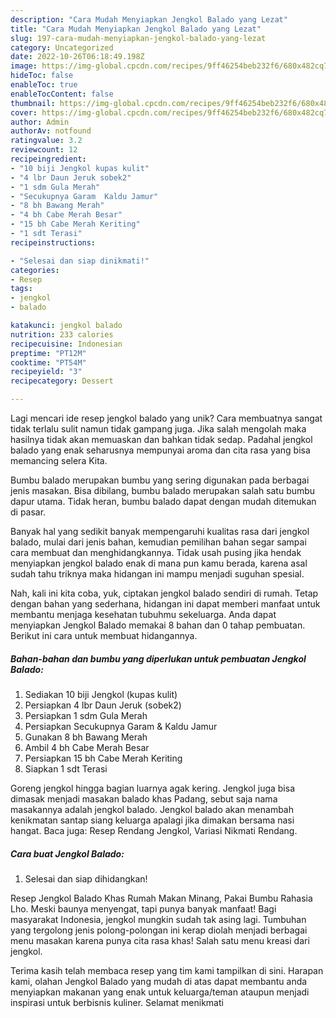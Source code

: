 ```yaml
---
description: "Cara Mudah Menyiapkan Jengkol Balado yang Lezat"
title: "Cara Mudah Menyiapkan Jengkol Balado yang Lezat"
slug: 197-cara-mudah-menyiapkan-jengkol-balado-yang-lezat
category: Uncategorized
date: 2022-10-26T06:18:49.198Z
image: https://img-global.cpcdn.com/recipes/9ff46254beb232f6/680x482cq70/jengkol-balado-foto-resep-utama.jpg
hideToc: false
enableToc: true
enableTocContent: false
thumbnail: https://img-global.cpcdn.com/recipes/9ff46254beb232f6/680x482cq70/jengkol-balado-foto-resep-utama.jpg
cover: https://img-global.cpcdn.com/recipes/9ff46254beb232f6/680x482cq70/jengkol-balado-foto-resep-utama.jpg
author: Admin
authorAv: notfound
ratingvalue: 3.2
reviewcount: 12
recipeingredient:
- "10 biji Jengkol kupas kulit"
- "4 lbr Daun Jeruk sobek2"
- "1 sdm Gula Merah"
- "Secukupnya Garam  Kaldu Jamur"
- "8 bh Bawang Merah"
- "4 bh Cabe Merah Besar"
- "15 bh Cabe Merah Keriting"
- "1 sdt Terasi"
recipeinstructions:

- "Selesai dan siap dinikmati!"
categories:
- Resep
tags:
- jengkol
- balado

katakunci: jengkol balado 
nutrition: 233 calories
recipecuisine: Indonesian
preptime: "PT12M"
cooktime: "PT54M"
recipeyield: "3"
recipecategory: Dessert

---
```





Lagi mencari ide resep jengkol balado yang unik? Cara membuatnya sangat tidak terlalu sulit namun tidak gampang juga. Jika salah mengolah maka hasilnya tidak akan memuaskan dan bahkan tidak sedap. Padahal jengkol balado yang enak seharusnya mempunyai aroma dan cita rasa yang bisa memancing selera Kita.





Bumbu balado merupakan bumbu yang sering digunakan pada berbagai jenis masakan. Bisa dibilang, bumbu balado merupakan salah satu bumbu dapur utama. Tidak heran, bumbu balado dapat dengan mudah ditemukan di pasar.

Banyak hal yang sedikit banyak mempengaruhi kualitas rasa dari jengkol balado, mulai dari jenis bahan, kemudian pemilihan bahan segar sampai cara membuat dan menghidangkannya. Tidak usah pusing jika hendak menyiapkan jengkol balado enak di mana pun kamu berada, karena asal sudah tahu triknya maka hidangan ini mampu menjadi suguhan spesial.






Nah, kali ini kita coba, yuk, ciptakan jengkol balado sendiri di rumah. Tetap dengan bahan yang sederhana, hidangan ini dapat memberi manfaat untuk membantu menjaga kesehatan tubuhmu sekeluarga. Anda dapat menyiapkan Jengkol Balado memakai 8 bahan dan 0 tahap pembuatan. Berikut ini cara untuk membuat hidangannya.

<!--inarticleads1-->

##### Bahan-bahan dan bumbu yang diperlukan untuk pembuatan Jengkol Balado:

1. Sediakan 10 biji Jengkol (kupas kulit)
1. Persiapkan 4 lbr Daun Jeruk (sobek2)
1. Persiapkan 1 sdm Gula Merah
1. Persiapkan Secukupnya Garam &amp; Kaldu Jamur
1. Gunakan 8 bh Bawang Merah
1. Ambil 4 bh Cabe Merah Besar
1. Persiapkan 15 bh Cabe Merah Keriting
1. Siapkan 1 sdt Terasi


Goreng jengkol hingga bagian luarnya agak kering. Jengkol juga bisa dimasak menjadi masakan balado khas Padang, sebut saja nama masakannya adalah jengkol balado. Jengkol balado akan menambah kenikmatan santap siang keluarga apalagi jika dimakan bersama nasi hangat. Baca juga: Resep Rendang Jengkol, Variasi Nikmati Rendang. 

<!--inarticleads2-->

##### Cara buat Jengkol Balado:


1. Selesai dan siap dihidangkan!

Resep Jengkol Balado Khas Rumah Makan Minang, Pakai Bumbu Rahasia Lho. Meski baunya menyengat, tapi punya banyak manfaat! Bagi masyarakat Indonesia, jengkol mungkin sudah tak asing lagi. Tumbuhan yang tergolong jenis polong-polongan ini kerap diolah menjadi berbagai menu masakan karena punya cita rasa khas! Salah satu menu kreasi dari jengkol. 

Terima kasih telah membaca resep yang tim kami tampilkan di sini. Harapan kami, olahan Jengkol Balado yang mudah di atas dapat membantu anda menyiapkan makanan yang enak untuk keluarga/teman ataupun menjadi inspirasi untuk berbisnis kuliner. Selamat menikmati
